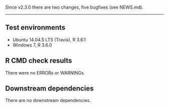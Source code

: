 Since v2.3.0 there are two changes, five bugfixes (see NEWS.md).

---

## Test environments
* Ubuntu 14.04.5 LTS (Travis), R 3.6.1
* Windows 7, R 3.6.0

## R CMD check results

There were no ERRORs or WARNINGs. 

## Downstream dependencies

There are no downstream dependencies.